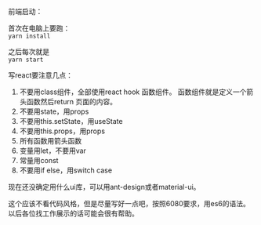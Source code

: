 前端启动：

首次在电脑上要跑：   
`yarn install`   

之后每次就是   
`yarn start`   

写react要注意几点：   
  1. 不要用class组件，全部使用react hook 函数组件。 函数组件就是定义一个箭头函数然后return 页面的内容。
  2. 不要用state，用props
  3. 不要用this.setState，用useState
  4. 不要用this.props，用props
  5. 所有函数用箭头函数
  6. 变量用let，不要用var
  7. 常量用const
  8. 不要用if else，用switch case

现在还没确定用什么ui库，可以用ant-design或者material-ui。    

这个应该不看代码风格，但是尽量写好一点吧，按照6080要求，用es6的语法。以后各位找工作展示的话可能会很有帮助。


  
